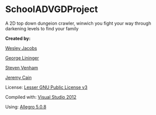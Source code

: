 SchoolADVGDProject
==================

<p>A 2D top down dungeion crawler, winwich you fight your way through darkening levels to find your family</a>

<p><b>Created by:</b></p>
<p><a href="mailto:wjacobsiv@gmail.com">Wesley Jacobs</a> </p>
<p><a href="mailto:glininger@hotmail.com">George Lininger</a> </p>
<p><a href="mailto:deathmock@gmail.com">Steven Venham</a> </p>
<p><a href="mailto:fox_the_apprentice@yahoo.com">Jeremy Cain</a> </p>
<p>License: <a href="http://www.gnu.org/licenses/lgpl.html">Lesser GNU Public License v3</a></p>
<p></p>
<p>Compiled with: <a href="http://www.microsoft.com/visualstudio/eng/downloads">Visual Studio 2012<a/></p>
<p>Using: <a href="http://sourceforge.net/projects/alleg/files/allegro/5.0.8/">Allegro 5.0.8</a></p>
